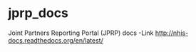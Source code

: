# jprp_docs
Joint Partners Reporting Portal (JPRP) docs
-Link http://nhis-docs.readthedocs.org/en/latest/

